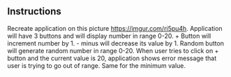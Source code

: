 ## Instructions

Recreate application on this picture https://imgur.com/ri5pu4h. Application will have 3 buttons and will display number in range 0-20. + Button will increment number by 1. - minus will decrease its value by 1. Random button will generate random number in range 0-20. When user tries to click on + button and the current value is 20, application shows error message that user is trying to go out of range. Same for the minimum value.
